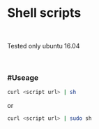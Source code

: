 # Shell scripts

<br/>

Tested only ubuntu 16.04

<br/>

### \#Useage
```bash
curl <script url> | sh
```
or
```bash
curl <script url> | sudo sh
```





